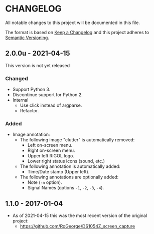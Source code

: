 # CHANGELOG
All notable changes to this project will be documented in this file.

The format is based on [Keep a Changelog](http://keepachangelog.com/en/1.0.0/) and this project adheres
to [Semantic Versioning](http://semver.org/spec/v2.0.0.html).

## 2.0.0u - 2021-04-15
This version is not yet released
### Changed
- Support Python 3.
- Discontinue support for Python 2.
- Internal
    - Use click instead of argparse.
    - Refactor.
### Added
- Image annotation:
    - The following image "clutter" is automatically removed:
        - Left on-screen menu.
        - Right on-screen menu.
        - Upper left RIGOL logo.
        - Lower right status icons (sound, etc.)
    - The following annotation is automatically added:
        - Time/Date stamp (Upper left).
    - The following annotations are optionally added:
        - Note (`-n` option).
        - Signal Names (options `-1`, `-2`, `-3`, `-4`).

## 1.1.0 - 2017-01-04
- As of 2021-04-15 this was the most recent version of the original project:
    - https://github.com/RoGeorge/DS1054Z_screen_capture